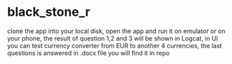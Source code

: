 # black_stone_r
clone the app into your local disk,
open the app and run it on emulator or on your phone, 
the result of question 1,2 and 3 will be shown in Logcat,
in UI you can test currency converter from EUR to another 4 currencies,
the last questions is answered in .docx file you will find it in repo
